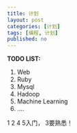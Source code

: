 ```yaml
---
title: 计划
layout: post
categories: [计划]
tags: [编程, 计划]
published: no
---
```


**TODO LIST:**

1. Web
2. Ruby
3. Mysql
4. Hadoop
5. Machine Learning 
6. ....

1 2 4 5入门， 3要熟悉！


